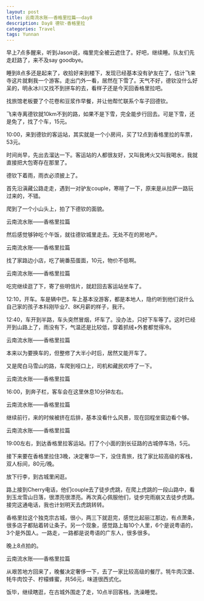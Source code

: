 ```yaml
---
layout: post
title: 云南流水账——香格里拉篇——day8
description: Day8 德钦-香格里拉
categories: Travel
tags: Yunnan 
---
```

早上7点多醒来，听到Jason说，梅里完全被云遮住了。好吧，继续睡。队友们先走赶路了，来不及say goodbye。

睡到8点多还是起来了，收拾好来到楼下，发现已经基本没有驴友在了，估计飞来寺这片就剩我一个游客。走出门外一看，居然在下雪了。天气不好，德钦没什么好呆的，明永冰川又找不到拼车的去，看样子还是今天回香格里拉吧。

找旅馆老板要了个花卷和豆浆作早餐，并让他帮忙联系个车子回德钦。

飞来寺离德钦就10km不到的路，如果不是下雪，完全能步行回去。可是下雪，还是免了，找了个车，15元。

10:00，来到德钦的客运站，其实就是一个小房间，买了12点到香格里拉的车票，53元。

时间尚早，先出去溜达一下。客运站的人都很友好，又叫我烤火又叫我喝水，我就直接把大包寄存在那里了。

德钦下着雨，雨衣必须披上了。

首先沿滇藏公路走走，遇到一对驴友couple，寒暄了一下，原来是从拉萨一路玩过来的，不错。

爬到了一个小山头上，拍了下德钦的面貌。

云南流水账——香格里拉篇

然后感觉够钟吃个午饭，就往德钦城里走去。无处不在的房地产。

云南流水账——香格里拉篇

找了家路边小店，吃了碗番茄蛋面，10元，物价不低啊。

云南流水账——香格里拉篇

吃完继续逛了下，寄了些明信片，就赶回去客运站坐车了。

12:10，开车。车是辆中巴，车上基本没游客，都是本地人，隐约听到他们说什么自己家的孩子本科刚毕业7、8K月薪的样子，我汗。

12:40，车开到半路，车头突然冒烟，坏车了。没办法，只好下车等了。这时已经开到山路上了，雨没有下，气温还是比较低，穿着抓绒+外套都觉得冷。

云南流水账——香格里拉篇

本来以为要换车的，但整修了大半小时后，居然又能开车了。

又是爬白马雪山的路，车爬到哑口上，司机和藏民欢呼了一下。

云南流水账——香格里拉篇

16:00，到奔子栏，客车会在这里休息10分钟左右。

云南流水账——香格里拉篇

继续前行，来的时候被挤在后排，基本没看什么风景，现在回程坐窗边看个够。

云南流水账——香格里拉篇

19:00左右，到达香格里拉客运站。打了个小面的到长征路的古城停车场，5元。

接下来要在香格里拉住3晚，决定奢华一下，没住青旅，找了家比较高级的客栈，双人标间，80元/晚。

放下行李，到古城里闲逛。

路上接到Cherry电话，他们couple去了徒步虎跳，在爬上虎跳的一段山路中，看到玉龙雪山日落，很漂亮很漂亮。再次真心佩服他们，徒步完雨崩又去徒步虎跳。接完这通电话，我也计划明天去虎跳转转。

香格里拉这个独克宗古城，很小，两三下就逛完，感觉比起丽江那边，有点萧条，很多店子都贴着转让条子。另一个现象，感觉路上每10个人里，6个是说粤语的，3个是外国人。一路走，一路都是说粤语的广东人，很多很多。

晚上8点拍的。

云南流水账——香格里拉篇

从艰苦地方回来了，晚餐决定奢侈一下，去了一家比较高级的餐厅。牦牛肉汉堡、牦牛肉饺子、柠檬蜂蜜，共56元，味道很西式化。

饭毕，继续瞎逛，在古城外围走了走，10点半回客栈，洗澡睡觉。
